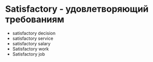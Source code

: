# Satisfactory - удовлетворяющий требованиям




- satisfactory decision
- satisfactory service
- satisfactory salary
- Satisfactory work
- Satisfactory job